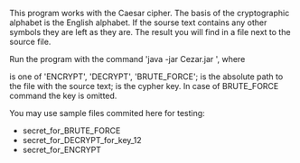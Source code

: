 This program works with the Caesar cipher. The basis of the cryptographic alphabet is the English alphabet. If the sourse text contains any other symbols they are left as they are. The result you will find in a file next to the source file.

Run the program with the command 'java -jar Cezar.jar <command> <filePath> <key>', where

<command> is one of 'ENCRYPT', 'DECRYPT', 'BRUTE_FORCE';
<filePath> is the absolute path to the file with the source text;
<key> is the cypher key. In case of BRUTE_FORCE command the key is omitted.

You may use sample files commited here for testing:
 - secret_for_BRUTE_FORCE
 - secret_for_DECRYPT_for_key_12
 - secret_for_ENCRYPT
